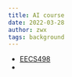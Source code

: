```yaml
---
title: AI course
date: 2022-03-28
author: zwx
tags: background
---
```


- [EECS498](https://github.com/Andrew-Ng-s-number-one-fan/EECS498-Deep-Learning-for-Computer-Vision)  
- 